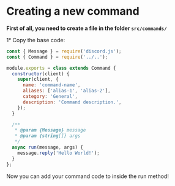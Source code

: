 # Creating a new command

**First of all, you need to create a file in the folder `src/commands/`**

1° Copy the base code:

```js
const { Message } = require('discord.js');
const { Command } = require('../..');

module.exports = class extends Command {
  constructor(client) {
    super(client, {
      name: 'command-name',
      aliases: ['alias-1', 'alias-2'],
      category: 'General',
      description: 'Command description.',
    });
  }

  /**
   * @param {Message} message
   * @param {string[]} args
   */
  async run(message, args) {
    message.reply('Hello World!');
  }
};
```

Now you can add your command code to inside the run method!
